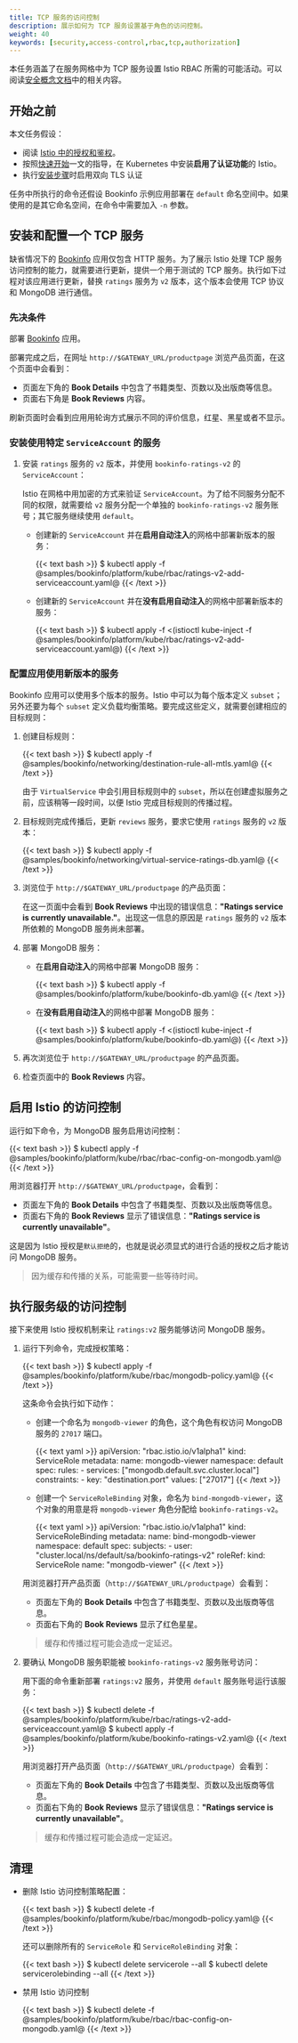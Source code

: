 ```yaml
---
title: TCP 服务的访问控制
description: 展示如何为 TCP 服务设置基于角色的访问控制。
weight: 40
keywords: [security,access-control,rbac,tcp,authorization]
---
```


本任务涵盖了在服务网格中为 TCP 服务设置 Istio RBAC 所需的可能活动。可以阅读[安全概念文档](/zh/docs/concepts/security/#授权和鉴权)中的相关内容。

## 开始之前

本文任务假设：

* 阅读 [Istio 中的授权和鉴权](/zh/docs/concepts/security/#授权和鉴权)。
* 按照[快速开始](/zh/docs/setup/kubernetes/quick-start/)一文的指导，在 Kubernetes 中安装**启用了认证功能**的 Istio。
* 执行[安装步骤](/zh/docs/setup/kubernetes/quick-start/#安装步骤)时启用双向 TLS 认证

任务中所执行的命令还假设 Bookinfo 示例应用部署在 `default` 命名空间中。如果使用的是其它命名空间，在命令中需要加入 `-n` 参数。

## 安装和配置一个 TCP 服务

缺省情况下的 [Bookinfo](/zh/docs/examples/bookinfo/) 应用仅包含 HTTP 服务。为了展示 Istio 处理 TCP 服务访问控制的能力，就需要进行更新，提供一个用于测试的 TCP 服务。执行如下过程对该应用进行更新，替换 `ratings` 服务为 `v2` 版本，这个版本会使用 TCP 协议和 MongoDB 进行通信。

### 先决条件

部署 [Bookinfo](/zh/docs/examples/bookinfo/) 应用。

部署完成之后，在网址 `http://$GATEWAY_URL/productpage` 浏览产品页面，在这个页面中会看到：

* 页面左下角的 **Book Details** 中包含了书籍类型、页数以及出版商等信息。
* 页面右下角是 **Book Reviews** 内容。

刷新页面时会看到应用用轮询方式展示不同的评价信息，红星、黑星或者不显示。

### 安装使用特定 `ServiceAccount` 的服务

1. 安装 `ratings` 服务的 `v2` 版本，并使用 `bookinfo-ratings-v2` 的 `ServiceAccount`：

    Istio 在网格中用加密的方式来验证 `ServiceAccount`。为了给不同服务分配不同的权限，就需要给 `v2` 服务分配一个单独的 `bookinfo-ratings-v2` 服务账号；其它服务继续使用 `default`。

    * 创建新的 `ServiceAccount` 并在**启用自动注入**的网格中部署新版本的服务：

        {{< text bash >}}
        $ kubectl apply -f @samples/bookinfo/platform/kube/rbac/ratings-v2-add-serviceaccount.yaml@
        {{< /text >}}

    * 创建新的 `ServiceAccount` 并在**没有启用自动注入**的网格中部署新版本的服务：

        {{< text bash >}}
        $ kubectl apply -f <(istioctl kube-inject -f @samples/bookinfo/platform/kube/rbac/ratings-v2-add-serviceaccount.yaml@)
        {{< /text >}}

### 配置应用使用新版本的服务

Bookinfo 应用可以使用多个版本的服务。Istio 中可以为每个版本定义 `subset`；另外还要为每个 `subset` 定义负载均衡策略。要完成这些定义，就需要创建相应的目标规则：

1. 创建目标规则：

    {{< text bash >}}
    $ kubectl apply -f @samples/bookinfo/networking/destination-rule-all-mtls.yaml@
    {{< /text >}}

    由于 `VirtualService` 中会引用目标规则中的 `subset`，所以在创建虚拟服务之前，应该稍等一段时间，以便 Istio 完成目标规则的传播过程。

1. 目标规则完成传播后，更新 `reviews` 服务，要求它使用 `ratings` 服务的 `v2` 版本：

    {{< text bash >}}
    $ kubectl apply -f @samples/bookinfo/networking/virtual-service-ratings-db.yaml@
    {{< /text >}}

1. 浏览位于 `http://$GATEWAY_URL/productpage` 的产品页面：

    在这一页面中会看到 **Book Reviews** 中出现的错误信息：**"Ratings service is currently unavailable."**。出现这一信息的原因是 `ratings` 服务的 `v2` 版本所依赖的 MongoDB 服务尚未部署。

1. 部署 MongoDB 服务：

    * 在**启用自动注入**的网格中部署 MongoDB 服务：

        {{< text bash >}}
        $ kubectl apply -f @samples/bookinfo/platform/kube/bookinfo-db.yaml@
        {{< /text >}}

    * 在**没有启用自动注入**的网格中部署 MongoDB 服务：

        {{< text bash >}}
        $ kubectl apply -f <(istioctl kube-inject -f @samples/bookinfo/platform/kube/bookinfo-db.yaml@)
        {{< /text >}}

1. 再次浏览位于 `http://$GATEWAY_URL/productpage` 的产品页面。

1. 检查页面中的 **Book Reviews** 内容。

## 启用 Istio 的访问控制

运行如下命令，为 MongoDB 服务启用访问控制：

{{< text bash >}}
$ kubectl apply -f @samples/bookinfo/platform/kube/rbac/rbac-config-on-mongodb.yaml@
{{< /text >}}

用浏览器打开 `http://$GATEWAY_URL/productpage`，会看到：

* 页面左下角的 **Book Details** 中包含了书籍类型、页数以及出版商等信息。
* 页面右下角的 **Book Reviews** 显示了错误信息：**"Ratings service is currently unavailable"**。

这是因为 Istio 授权是`默认拒绝`的，也就是说必须显式的进行合适的授权之后才能访问 MongoDB 服务。

> 因为缓存和传播的关系，可能需要一些等待时间。

## 执行服务级的访问控制

接下来使用 Istio 授权机制来让 `ratings:v2` 服务能够访问 MongoDB 服务。

1. 运行下列命令，完成授权策略：

    {{< text bash >}}
    $ kubectl apply -f @samples/bookinfo/platform/kube/rbac/mongodb-policy.yaml@
    {{< /text >}}

    这条命令会执行如下动作：

    * 创建一个命名为 `mongodb-viewer` 的角色，这个角色有权访问 MongoDB 服务的 `27017` 端口。

        {{< text yaml >}}
        apiVersion: "rbac.istio.io/v1alpha1"
        kind: ServiceRole
        metadata:
          name: mongodb-viewer
          namespace: default
        spec:
          rules:
          - services: ["mongodb.default.svc.cluster.local"]
            constraints:
            - key: "destination.port"
              values: ["27017"]
        {{< /text >}}

    * 创建一个 `ServiceRoleBinding` 对象，命名为 `bind-mongodb-viewer`，这个对象的用意是将 `mongodb-viewer` 角色分配给 `bookinfo-ratings-v2`。

        {{< text yaml >}}
        apiVersion: "rbac.istio.io/v1alpha1"
        kind: ServiceRoleBinding
        metadata:
          name: bind-mongodb-viewer
          namespace: default
        spec:
          subjects:
          - user: "cluster.local/ns/default/sa/bookinfo-ratings-v2"
          roleRef:
            kind: ServiceRole
            name: "mongodb-viewer"
        {{< /text >}}

    用浏览器打开产品页面（`http://$GATEWAY_URL/productpage`）会看到：

    * 页面左下角的 **Book Details** 中包含了书籍类型、页数以及出版商等信息。
    * 页面右下角的 **Book Reviews** 显示了红色星星。

    > 缓存和传播过程可能会造成一定延迟。

1. 要确认 MongoDB 服务职能被 `bookinfo-ratings-v2` 服务账号访问：

    用下面的命令重新部署 `ratings:v2` 服务，并使用 `default` 服务账号运行该服务：

    {{< text bash >}}
    $ kubectl delete -f @samples/bookinfo/platform/kube/rbac/ratings-v2-add-serviceaccount.yaml@
    $ kubectl apply -f @samples/bookinfo/platform/kube/bookinfo-ratings-v2.yaml@
    {{< /text >}}

    用浏览器打开产品页面（`http://$GATEWAY_URL/productpage`）会看到：

    * 页面左下角的 **Book Details** 中包含了书籍类型、页数以及出版商等信息。
    * 页面右下角的 **Book Reviews** 显示了错误信息：**"Ratings service is currently unavailable"**。

    > 缓存和传播过程可能会造成一定延迟。

## 清理

* 删除 Istio 访问控制策略配置：

    {{< text bash >}}
    $ kubectl delete -f @samples/bookinfo/platform/kube/rbac/mongodb-policy.yaml@
    {{< /text >}}

    还可以删除所有的 `ServiceRole` 和 `ServiceRoleBinding` 对象：

    {{< text bash >}}
    $ kubectl delete servicerole --all
    $ kubectl delete servicerolebinding --all
    {{< /text >}}

* 禁用 Istio 访问控制

    {{< text bash >}}
    $ kubectl delete -f @samples/bookinfo/platform/kube/rbac/rbac-config-on-mongodb.yaml@
    {{< /text >}}
